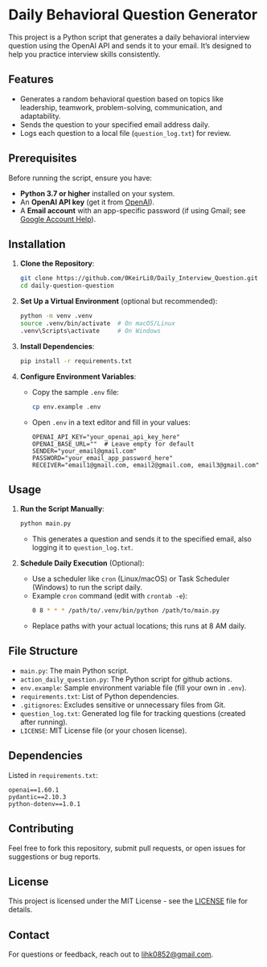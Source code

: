 # Daily Behavioral Question Generator

This project is a Python script that generates a daily behavioral interview question using the OpenAI API and sends it to your email. It’s designed to help you practice interview skills consistently.

## Features
- Generates a random behavioral question based on topics like leadership, teamwork, problem-solving, communication, and adaptability.
- Sends the question to your specified email address daily.
- Logs each question to a local file (`question_log.txt`) for review.

## Prerequisites
Before running the script, ensure you have:
- **Python 3.7 or higher** installed on your system.
- An **OpenAI API key** (get it from [OpenAI](https://platform.openai.com/account/api-keys)).
- A **Email account** with an app-specific password (if using Gmail; see [Google Account Help](https://support.google.com/accounts/answer/185833)).

## Installation
1. **Clone the Repository**:
   ```bash
   git clone https://github.com/0KeirLi0/Daily_Interview_Question.git
   cd daily-question-question
   ```

2. **Set Up a Virtual Environment** (optional but recommended):
   ```bash
   python -m venv .venv
   source .venv/bin/activate  # On macOS/Linux
   .venv\Scripts\activate     # On Windows
   ```

3. **Install Dependencies**:
   ```bash
   pip install -r requirements.txt
   ```

4. **Configure Environment Variables**:
   - Copy the sample `.env` file:
     ```bash
     cp env.example .env
     ```
   - Open `.env` in a text editor and fill in your values:
     ```
     OPENAI_API_KEY="your_openai_api_key_here"
     OPENAI_BASE_URL=""  # Leave empty for default
     SENDER="your_email@gmail.com"
     PASSWORD="your_email_app_password_here"
     RECEIVER="email1@gmail.com, email2@gmail.com, email3@gmail.com"
     ```

## Usage
1. **Run the Script Manually**:
   ```bash
   python main.py
   ```
   - This generates a question and sends it to the specified email, also logging it to `question_log.txt`.

2. **Schedule Daily Execution** (Optional):
   - Use a scheduler like `cron` (Linux/macOS) or Task Scheduler (Windows) to run the script daily.
   - Example `cron` command (edit with `crontab -e`):
     ```bash
     0 8 * * * /path/to/.venv/bin/python /path/to/main.py
     ```
   - Replace paths with your actual locations; this runs at 8 AM daily.

## File Structure
- `main.py`: The main Python script.
- `action_daily_question.py`: The Python script for github actions.
- `env.example`: Sample environment variable file (fill your own in `.env`).
- `requirements.txt`: List of Python dependencies.
- `.gitignores`: Excludes sensitive or unnecessary files from Git.
- `question_log.txt`: Generated log file for tracking questions (created after running).
- `LICENSE`: MIT License file (or your chosen license).

## Dependencies
Listed in `requirements.txt`:
```
openai==1.60.1
pydantic==2.10.3
python-dotenv==1.0.1
```

## Contributing
Feel free to fork this repository, submit pull requests, or open issues for suggestions or bug reports.

## License
This project is licensed under the MIT License - see the [LICENSE](LICENSE) file for details.

## Contact
For questions or feedback, reach out to lihk0852@gmail.com.
